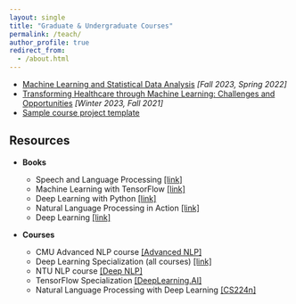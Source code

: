 ```yaml
---
layout: single
title: "Graduate & Undergraduate Courses"
permalink: /teach/
author_profile: true
redirect_from: 
  - /about.html
---
```


* <a href="https://dartmouth.smartcatalogiq.com/current/orc/departments-programs-undergraduate/computer-science/cosc-computer-science-undergraduate/cosc-74/"> Machine Learning and Statistical Data Analysis</a> *[Fall 2023, Spring 2022]*
* <a href="https://dartmouth.smartcatalogiq.com/current/orc/departments-programs-undergraduate/computer-science/cosc-computer-science-undergraduate/cosc-89-28/"> Transforming Healthcare through Machine Learning: Challenges and Opportunities</a> *[Winter 2023, Fall 2021]*
* <a href="https://github.com/Persist-Lab/persist-lab.github.io/blob/master/files/Comp_Linguistics_Final_Report_Outline.pdf"> Sample course project template </a> 


## <font> Resources </font>   

* **Books**
   * Speech and Language Processing [[link]](https://web.stanford.edu/~jurafsky/slp3/)
   * Machine Learning with TensorFlow [[link]](https://www.manning.com/books/machine-learning-with-tensorflow-second-edition)
   * Deep Learning with Python [[link]](https://www.manning.com/books/deep-learning-with-python)
   * Natural Language Processing in Action [[link]](https://www.manning.com/books/natural-language-processing-in-action)
   * Deep Learning [[link]](https://www.deeplearningbook.org/)

* **Courses**
   * CMU Advanced NLP course [[Advanced NLP]](http://www.phontron.com/class/anlp2021/index.html)   
   * Deep Learning Specialization (all courses) [[link]](https://www.coursera.org/specializations/deep-learning)
   * NTU NLP course [[Deep NLP]](https://ntunlpsg.github.io/ce7455_deep-nlp-20/)
   * TensorFlow Specialization [[DeepLearning.AI]](https://www.coursera.org/professional-certificates/tensorflow-in-practice)
   * Natural Language Processing with Deep Learning [[CS224n]](http://web.stanford.edu/class/cs224n/)

